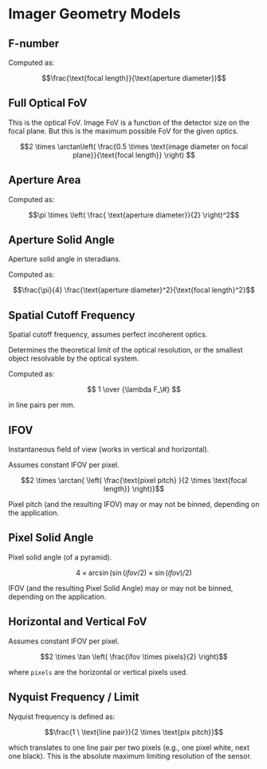 # Imager Geometry Models

## F-number

Computed as:

$$\frac{\text{focal length}}{\text{aperture diameter}}$$

## Full Optical FoV

This is the optical FoV. Image FoV is a function of the detector size on the focal plane. But this is the maximum possible FoV for the given optics.

$$2 \times \arctan\left( \frac{0.5 \times \text{image diameter on focal plane}}{\text{focal length}} \right) $$

## Aperture Area

Computed as:

$$\pi \times \left( \frac{ \text{aperture diameter}}{2} \right)^2$$

## Aperture Solid Angle

Aperture solid angle in steradians.

Computed as:

$$\frac{\pi}{4} \frac{\text{aperture diameter}^2}{\text{focal length}^2}$$

## Spatial Cutoff Frequency

Spatial cutoff frequency, assumes perfect incoherent optics.

Determines the theoretical limit of the optical resolution, or the smallest object resolvable by the optical system.

Computed as:

$$ 1 \over {\lambda F_\#} $$

in line pairs per mm.

## IFOV

Instantaneous field of view (works in vertical and horizontal).

Assumes constant IFOV per pixel.

$$2 \times \arctan{ \left( \frac{\text{pixel pitch} }{2 \times \text{focal length}} \right)}$$

Pixel pitch (and the resulting IFOV) may or may not be binned, depending on the application.

## Pixel Solid Angle

Pixel solid angle (of a pyramid).

$$4 \times \arcsin \left(\sin(ifov / 2) \times \sin(ifov) / 2 \right) $$

IFOV (and the resulting Pixel Solid Angle) may or may not be binned, depending on the application.

## Horizontal and Vertical FoV

Assumes constant IFOV per pixel.

$$2 \times \tan \left( \frac{ifov \times pixels}{2} \right)$$

where `pixels` are the horizontal or vertical pixels used.

## Nyquist Frequency / Limit

Nyquist frequency is defined as:

$$\frac{1 \ \text{line pair}}{2 \times \text{pix pitch}}$$

which translates to one line pair per two pixels (e.g., one pixel white, next one black). This is the absolute maximum limiting resolution of the sensor.
